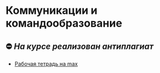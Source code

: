 # Коммуникации и командообразование
## :no_entry: _На курсе реализован антиплагиат_

- [Рабочая тетрадь на max](https://github.com/CandyGoose/ITMO_Software_engineering/blob/main/2_term_Software_engineering/Communication_and_team_building/РТ_КиК_студенты_2023.pdf)
